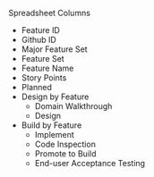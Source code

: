 Spreadsheet Columns

* Feature ID
* Github ID
* Major Feature Set
* Feature Set
* Feature Name
* Story Points
* Planned
* Design by Feature
  * Domain Walkthrough
  * Design
* Build by Feature
  * Implement
  * Code Inspection
  * Promote to Build
  * End-user Acceptance Testing